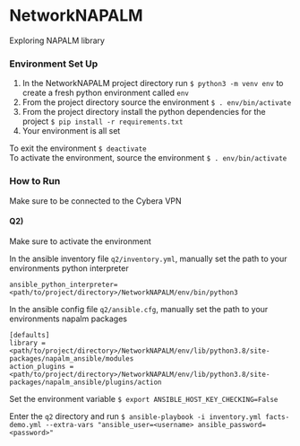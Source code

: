 # NetworkNAPALM
Exploring NAPALM library

### Environment Set Up
1. In the NetworkNAPALM project directory run `$ python3 -m venv env` to create a fresh python environment called `env`
2. From the project directory source the environment `$ . env/bin/activate`
3. From the project directory install the python dependencies for the project `$ pip install -r requirements.txt`
4. Your environment is all set

To exit the environment `$ deactivate`  
To activate the environment, source the environment `$ . env/bin/activate`


### How to Run
Make sure to be connected to the Cybera VPN

#### Q2)
Make sure to activate the environment

In the ansible inventory file `q2/inventory.yml`, manually set the path to your environments python interpreter 
```
ansible_python_interpreter=<path/to/project/directory>/NetworkNAPALM/env/bin/python3
```

In the ansible config file `q2/ansible.cfg`, manually set the path to your environments napalm packages
```
[defaults]
library = <path/to/project/directory>/NetworkNAPALM/env/lib/python3.8/site-packages/napalm_ansible/modules
action_plugins = <path/to/project/directory>/NetworkNAPALM/env/lib/python3.8/site-packages/napalm_ansible/plugins/action
```

Set the environment variable `$ export ANSIBLE_HOST_KEY_CHECKING=False`

Enter the `q2` directory and run `$ ansible-playbook -i inventory.yml facts-demo.yml --extra-vars "ansible_user=<username> ansible_password=<password>"`
